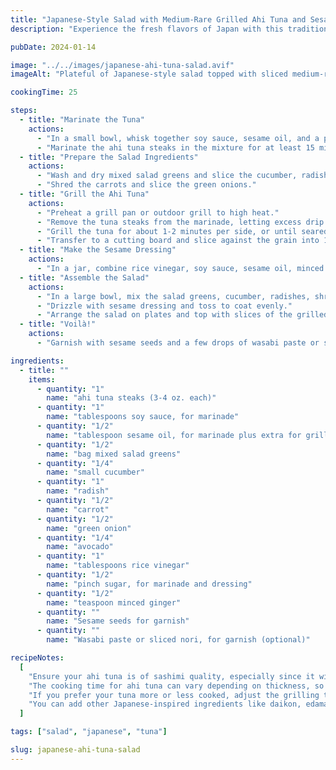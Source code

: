 ```yaml
---
title: "Japanese-Style Salad with Medium-Rare Grilled Ahi Tuna and Sesame"
description: "Experience the fresh flavors of Japan with this traditional salad, featuring succulent medium-rare grilled ahi tuna, mixed with a rainbow of fresh vegetables."

pubDate: 2024-01-14

image: "../../images/japanese-ahi-tuna-salad.avif"
imageAlt: "Plateful of Japanese-style salad topped with sliced medium-rare ahi tuna and sesame seeds"

cookingTime: 25

steps:
  - title: "Marinate the Tuna"
    actions:
      - "In a small bowl, whisk together soy sauce, sesame oil, and a pinch of sugar."
      - "Marinate the ahi tuna steaks in the mixture for at least 15 minutes in the fridge."
  - title: "Prepare the Salad Ingredients"
    actions:
      - "Wash and dry mixed salad greens and slice the cucumber, radishes, and avocado."
      - "Shred the carrots and slice the green onions."
  - title: "Grill the Ahi Tuna"
    actions:
      - "Preheat a grill pan or outdoor grill to high heat."
      - "Remove the tuna steaks from the marinade, letting excess drip off. Coat the tuna lightly with a bit of oil."
      - "Grill the tuna for about 1-2 minutes per side, or until seared on the outside but still pink in the center."
      - "Transfer to a cutting board and slice against the grain into 1/2-inch-thick slices."
  - title: "Make the Sesame Dressing"
    actions:
      - "In a jar, combine rice vinegar, soy sauce, sesame oil, minced ginger, and a dash of sugar. Shake well until the sugar dissolves."
  - title: "Assemble the Salad"
    actions:
      - "In a large bowl, mix the salad greens, cucumber, radishes, shredded carrot, green onions, and sliced avocado."
      - "Drizzle with sesame dressing and toss to coat evenly."
      - "Arrange the salad on plates and top with slices of the grilled ahi tuna."
  - title: "Voilà!"
    actions:
      - "Garnish with sesame seeds and a few drops of wasabi paste or sliced nori. Serve with extra dressing on the side if desired."

ingredients:
  - title: ""
    items:
      - quantity: "1"
        name: "ahi tuna steaks (3-4 oz. each)"
      - quantity: "1"
        name: "tablespoons soy sauce, for marinade"
      - quantity: "1/2"
        name: "tablespoon sesame oil, for marinade plus extra for grilling"
      - quantity: "1/2"
        name: "bag mixed salad greens"
      - quantity: "1/4"
        name: "small cucumber"
      - quantity: "1"
        name: "radish"
      - quantity: "1/2"
        name: "carrot"
      - quantity: "1/2"
        name: "green onion"
      - quantity: "1/4"
        name: "avocado"
      - quantity: "1"
        name: "tablespoons rice vinegar"
      - quantity: "1/2"
        name: "pinch sugar, for marinade and dressing"
      - quantity: "1/2"
        name: "teaspoon minced ginger"
      - quantity: ""
        name: "Sesame seeds for garnish"
      - quantity: ""
        name: "Wasabi paste or sliced nori, for garnish (optional)"

recipeNotes:
  [
    "Ensure your ahi tuna is of sashimi quality, especially since it will be medium-rare.",
    "The cooking time for ahi tuna can vary depending on thickness, so adjust accordingly. The goal is to create a slight sear while keeping the center pink.",
    "If you prefer your tuna more or less cooked, adjust the grilling time to your preference.",
    "You can add other Japanese-inspired ingredients like daikon, edamame, or wakame to the salad.",
  ]

tags: ["salad", "japanese", "tuna"]

slug: japanese-ahi-tuna-salad
---
```


